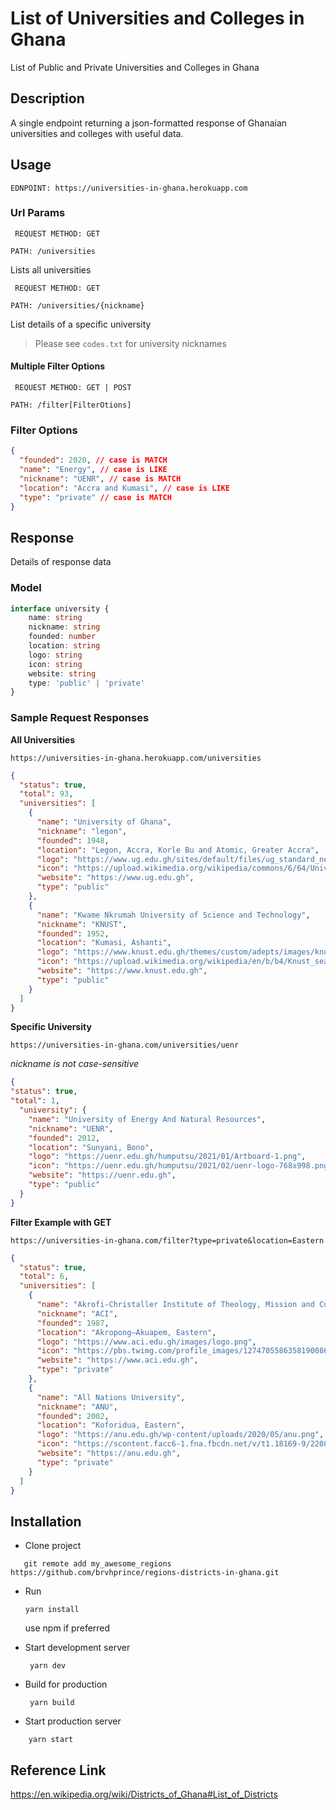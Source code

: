 # List of Universities and Colleges in Ghana

 List of Public and Private Universities and Colleges in Ghana

## Description
A single endpoint returning a json-formatted response of Ghanaian universities and colleges with useful data.

## Usage
 ```
 EDNPOINT: https://universities-in-ghana.herokuapp.com
```

### Url Params
```
 REQUEST METHOD: GET
 
PATH: /universities
```

Lists all universities

```
 REQUEST METHOD: GET
 
PATH: /universities/{nickname}
```
List details of a specific university

> Please see `codes.txt` for university nicknames

#### Multiple Filter Options 
```
 REQUEST METHOD: GET | POST
 
PATH: /filter[FilterOtions]
```

### Filter Options

```json
{
  "founded": 2020, // case is MATCH
  "name": "Energy", // case is LIKE
  "nickname": "UENR", // case is MATCH
  "location": "Accra and Kumasi", // case is LIKE
  "type": "private" // case is MATCH
}
```

## Response
Details of response data
### Model

```typescript
interface university {
    name: string
    nickname: string
    founded: number
    location: string
    logo: string
    icon: string
    website: string
    type: 'public' | 'private' 
}

```

### Sample Request Responses

**All Universities**

`https://universities-in-ghana.herokuapp.com/universities`

```json
{
  "status": true,
  "total": 93,
  "universities": [
    {
      "name": "University of Ghana",
      "nickname": "legon",
      "founded": 1948,
      "location": "Legon, Accra, Korle Bu and Atomic, Greater Accra",
      "logo": "https://www.ug.edu.gh/sites/default/files/ug_standard_new_sl_1.png",
      "icon": "https://upload.wikimedia.org/wikipedia/commons/6/64/University_of_Ghana.png",
      "website": "https://www.ug.edu.gh",
      "type": "public"
    },
    {
      "name": "Kwame Nkrumah University of Science and Technology",
      "nickname": "KNUST",
      "founded": 1952,
      "location": "Kumasi, Ashanti",
      "logo": "https://www.knust.edu.gh/themes/custom/adepts/images/knustlogo.png",
      "icon": "https://upload.wikimedia.org/wikipedia/en/b/b4/Knust_seal.jpg",
      "website": "https://www.knust.edu.gh",
      "type": "public"
    }
  ]
}
```

**Specific University**

`https://universities-in-ghana.com/universities/uenr`

*nickname is not case-sensitive*

```json
{
"status": true,
"total": 1,
  "university": {
    "name": "University of Energy And Natural Resources",
    "nickname": "UENR",
    "founded": 2012,
    "location": "Sunyani, Bono",
    "logo": "https://uenr.edu.gh/humputsu/2021/01/Artboard-1.png",
    "icon": "https://uenr.edu.gh/humputsu/2021/02/uenr-logo-768x998.png",
    "website": "https://uenr.edu.gh",
    "type": "public"
  }
}
```

**Filter Example with GET**

`https://universities-in-ghana.com/filter?type=private&location=Eastern`


```json
{
  "status": true,
  "total": 6,
  "universities": [
    {
      "name": "Akrofi-Christaller Institute of Theology, Mission and Culture",
      "nickname": "ACI",
      "founded": 1987,
      "location": "Akropong–Akuapem, Eastern",
      "logo": "https://www.aci.edu.gh/images/logo.png",
      "icon": "https://pbs.twimg.com/profile_images/1274705586358190086/38JCfxXB_400x400.jpg",
      "website": "https://www.aci.edu.gh",
      "type": "private"
    },
    {
      "name": "All Nations University",
      "nickname": "ANU",
      "founded": 2002,
      "location": "Koforidua, Eastern",
      "logo": "https://anu.edu.gh/wp-content/uploads/2020/05/anu.png",
      "icon": "https://scontent.facc6-1.fna.fbcdn.net/v/t1.18169-9/22089098_1490834080971136_4838459074268290462_n.png?_nc_cat=102&ccb=1-5&_nc_sid=09cbfe&_nc_eui2=AeFAWcYyI0EG9qzcmwh4UogvBSt70mx6THwFK3vSbHpMfDRqYLHmlNokdvEnms8-IbTa7xc2j5_s75nWBBhTe6jh&_nc_ohc=kpfUvqUimO8AX_dpbup&_nc_ht=scontent.facc6-1.fna&oh=00_AT80-frD9COgPB0fVf1s-cKy4cu7_-VuCDKRGQ8nilx0vg&oe=6291C4FC",
      "website": "https://anu.edu.gh",
      "type": "private"
    }
  ]
}
```

## Installation

- Clone project

 ```shell script
    git remote add my_awesome_regions https://github.com/brvhprince/regions-districts-in-ghana.git
   ``` 
- Run

    ```shell script
    yarn install
  ``` 

  use npm if preferred

- Start development server

   ```shell script
    yarn dev
  ``` 

- Build for production

    ```shell script
     yarn build
   ``` 

- Start production server

 ```shell script
     yarn start
   ``` 

## Reference Link
https://en.wikipedia.org/wiki/Districts_of_Ghana#List_of_Districts
